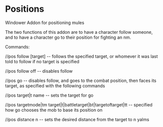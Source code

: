 # Positions

Windower Addon for positioning mules

The two functions of this addon are to have a character follow someone, and to have a character go to their position for fighting an nm.

Commands:

//pos follow \[target\] -- follows the specified target, or whomever it was last told to follow if no target is specified

//pos follow off -- disables follow

//pos go -- disables follow, and goes to the combat position, then faces its target, as specified with the following commands

//pos target|t name -- sets the target for go

//pos targetmode|tm target|t|battletarget|bt|targetoftarget|tt -- specified how go chooses the mob to base its position on

//pos distance n -- sets the desired distance from the target to n yalms
